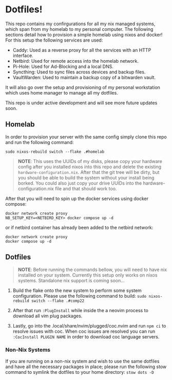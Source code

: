 # Dotfiles!

This repo contains my confirgurations for all my nix managed systems, which
span from my homelab to my personal computer. The following sections detail how 
to provision a simple homelab using nixos and docker! For this setup the following 
services are used:

- Caddy: Used as a reverse proxy for all the services with an
  HTTP interface.
- Netbird: Used for remote access into the homelab network.
- Pi-Hole: Used for Ad-Blocking and a local DNS.
- Syncthing: Used to sync files across devices and backup files.
- VaultWarden: Used to maintain a backup copy of a bitwarden vault.

It will also go over the setup and provisioning of my personal workstation
which uses home manager to manage all my dotfiles.

This repo is under active development and will see more future updates soon.

## Homelab

In order to provision your server with the same config simply clone this repo
and run the following command:

`sudo nixos-rebuild switch --flake .#homelab`

> **NOTE**: This uses the UUIDs of my disks, please copy your hardware config
> after you installed nixos into this repo and delete the existing
> `hardware-configuration.nix`. After that the git tree will be dirty, but you
> should be able to build the system without your install being borked. You
> could also just copy your drive UUIDs into the hardware-configuration.nix file 
> and that should work too.

After that you will need to spin up the docker services using docker compose:

```
docker network create proxy
NB_SETUP_KEY=<NETBIRD_KEY> docker compose up -d
```

or if netbird container has already been added to the netbird network:

```
docker network create proxy
docker compose up -d
```

## Dotfiles

> **NOTE**: Before running the commands bellow, you will need to have nix
> installed on your system. Currently this setup only works on nixos systems.
> Standalone nix support is coming soon...

1. Build the flake onto the new system to perform some system configuration. Please use the 
   following command to build: `sudo nixos-rebuild switch --flake .#comp22`

2. After that run `:PlugInstall` while inside the a neovim process to download all vim
   plug packages.

3. Lastly, go into the .local/share/nvim/plugged/coc.nvim and run `npm ci` to resolve
   issues with coc. When coc issues are resolved you can run `:CocInstall PLUGIN
   NAME` in order to download coc language servers.

### Non-Nix Systems

If you are running on a non-nix system and wish to use the same dotfiles and
have all the necessary packages in place; please run the following stow command 
to symlink the dotfiles to your home directory: `stow dots -D`
